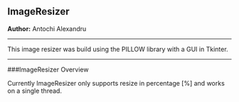 ImageResizer
---

**Author:** Antochi Alexandru



---

This image resizer was build using the PILLOW library with a GUI in Tkinter.

---

###ImageResizer Overview

Currently ImageResizer only supports resize in percentage [%] and works on a single thread.
